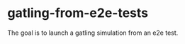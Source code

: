 gatling-from-e2e-tests
======================

The goal is to launch a gatling simulation from an e2e test.
